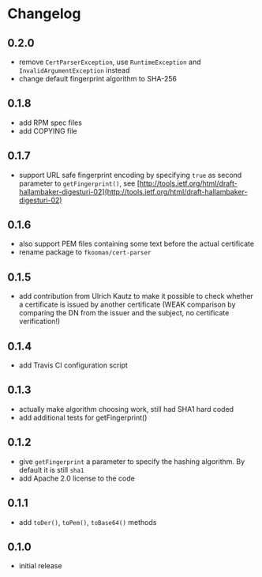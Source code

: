 # Changelog

## 0.2.0
- remove `CertParserException`, use `RuntimeException` and 
  `InvalidArgumentException` instead
- change default fingerprint algorithm to SHA-256

## 0.1.8
- add RPM spec files
- add COPYING file

## 0.1.7
- support URL safe fingerprint encoding by specifying `true` as second
  parameter to `getFingerprint()`, see
  [http://tools.ietf.org/html/draft-hallambaker-digesturi-02](http://tools.ietf.org/html/draft-hallambaker-digesturi-02)

## 0.1.6
- also support PEM files containing some text before the actual certificate
- rename package to `fkooman/cert-parser`

## 0.1.5
- add contribution from Ulrich Kautz to make it possible to check whether a 
  certificate is issued by another certificate (WEAK comparison by comparing
  the DN from the issuer and the subject, no certificate verification!)
 
## 0.1.4
- add Travis CI configuration script

## 0.1.3
- actually make algorithm choosing work, still had SHA1 hard coded
- add additional tests for getFingerprint()

## 0.1.2
- give `getFingerprint` a parameter to specify the hashing algorithm. By default
  it is still `sha1`
- add Apache 2.0 license to the code

## 0.1.1
- add `toDer()`, `toPem()`, `toBase64()` methods

## 0.1.0
- initial release

